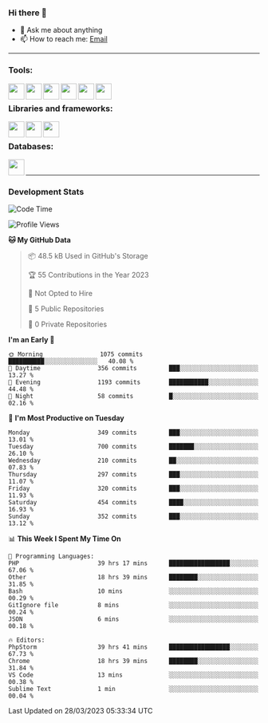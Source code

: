 ### Hi there 👋

- 💬 Ask me about anything
- 📫 How to reach me: [Email]

---

### Tools:
<img align='left' height="32" width="32" src="https://cdn.jsdelivr.net/npm/simple-icons@4.8.0/icons/phpstorm.svg" />
<img align='left' height="32" width="32" src="https://cdn.jsdelivr.net/npm/simple-icons@4.8.0/icons/webstorm.svg" />
<img align='left' height="32" width="32" src="https://cdn.jsdelivr.net/npm/simple-icons@4.8.0/icons/visualstudiocode.svg" />
<img align='left' height="32" width="32" src="https://cdn.jsdelivr.net/npm/simple-icons@4.8.0/icons/sublimetext.svg" />
<img align='left' height="32" width="32" src="https://cdn.jsdelivr.net/npm/simple-icons@4.8.0/icons/laragon.svg" />
<img align='left' height="32" width="32" src="https://cdn.jsdelivr.net/npm/simple-icons@4.8.0/icons/docker.svg" />
<br>

### Libraries and frameworks:
<img align='left' height="32" width="32" src="https://cdn.jsdelivr.net/npm/simple-icons@4.8.0/icons/laravel.svg" />
<img align='left' height="32" width="32" src="https://cdn.jsdelivr.net/npm/simple-icons@4.8.0/icons/vue-dot-js.svg" />
<img align='left' height="32" width="32" src="https://cdn.jsdelivr.net/npm/simple-icons@4.8.0/icons/jquery.svg" />
<br>

### Databases:
<img align='left' height="32" width="32" src="https://cdn.jsdelivr.net/npm/simple-icons@4.8.0/icons/mysql.svg" />
<br>

---
### Development Stats
<!--START_SECTION:waka-->
![Code Time](http://img.shields.io/badge/Code%20Time-1%2C204%20hrs%2051%20mins-blue)

![Profile Views](http://img.shields.io/badge/Profile%20Views-0-blue)

**🐱 My GitHub Data** 

> 📦 48.5 kB Used in GitHub's Storage 
 > 
> 🏆 55 Contributions in the Year 2023
 > 
> 🚫 Not Opted to Hire
 > 
> 📜 5 Public Repositories 
 > 
> 🔑 0 Private Repositories 
 > 
**I'm an Early 🐤** 

```text
🌞 Morning                1075 commits        ██████████░░░░░░░░░░░░░░░   40.08 % 
🌆 Daytime                356 commits         ███░░░░░░░░░░░░░░░░░░░░░░   13.27 % 
🌃 Evening                1193 commits        ███████████░░░░░░░░░░░░░░   44.48 % 
🌙 Night                  58 commits          █░░░░░░░░░░░░░░░░░░░░░░░░   02.16 % 
```
📅 **I'm Most Productive on Tuesday** 

```text
Monday                   349 commits         ███░░░░░░░░░░░░░░░░░░░░░░   13.01 % 
Tuesday                  700 commits         ███████░░░░░░░░░░░░░░░░░░   26.10 % 
Wednesday                210 commits         ██░░░░░░░░░░░░░░░░░░░░░░░   07.83 % 
Thursday                 297 commits         ███░░░░░░░░░░░░░░░░░░░░░░   11.07 % 
Friday                   320 commits         ███░░░░░░░░░░░░░░░░░░░░░░   11.93 % 
Saturday                 454 commits         ████░░░░░░░░░░░░░░░░░░░░░   16.93 % 
Sunday                   352 commits         ███░░░░░░░░░░░░░░░░░░░░░░   13.12 % 
```


📊 **This Week I Spent My Time On** 

```text
💬 Programming Languages: 
PHP                      39 hrs 17 mins      █████████████████░░░░░░░░   67.06 % 
Other                    18 hrs 39 mins      ████████░░░░░░░░░░░░░░░░░   31.85 % 
Bash                     10 mins             ░░░░░░░░░░░░░░░░░░░░░░░░░   00.29 % 
GitIgnore file           8 mins              ░░░░░░░░░░░░░░░░░░░░░░░░░   00.24 % 
JSON                     6 mins              ░░░░░░░░░░░░░░░░░░░░░░░░░   00.18 % 

🔥 Editors: 
PhpStorm                 39 hrs 41 mins      █████████████████░░░░░░░░   67.73 % 
Chrome                   18 hrs 39 mins      ████████░░░░░░░░░░░░░░░░░   31.84 % 
VS Code                  13 mins             ░░░░░░░░░░░░░░░░░░░░░░░░░   00.38 % 
Sublime Text             1 min               ░░░░░░░░░░░░░░░░░░░░░░░░░   00.04 % 
```


 Last Updated on 28/03/2023 05:33:34 UTC
<!--END_SECTION:waka-->

[huyviet]: https://huyviet.vn/
[EMAIl]: https://mail.google.com/mail/u/0/?fs=1&tf=cm&source=mailto&to=huynguyenviet0110@gmail.com

